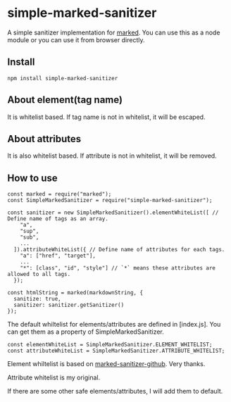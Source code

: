 # simple-marked-sanitizer
A simple sanitizer implementation for [marked](https://github.com/markedjs/marked).
You can use this as a node module or you can use it from browser directly.

## Install
```
npm install simple-marked-sanitizer
```

## About element(tag name)
It is whitelist based.
If tag name is not in whitelist, it will be escaped.

## About attributes
It is also whitelist based.
If attribute is not in whitelist, it will be removed.

## How to use

```
const marked = require("marked");
const SimpleMarkedSanitizer = require("simple-marked-sanitizer");

const sanitizer = new SimpleMarkedSanitizer().elementWhiteList([ // Define name of tags as an array.
    "a", 
    "sup",
    "sub",
    ...
  ]).attributeWhiteList({ // Define name of attributes for each tags.
    "a": ["href", "target"],
    ...
    "*": [class", "id", "style"] // `*` means these attributes are allowed to all tags.
  });

const htmlString = marked(markdownString, {
  sanitize: true,
  sanitizer: sanitizer.getSanitizer()
});
```

The default whiltelist for elements/attributes are defined in [index.js].
You can get them as a property of SimpleMarkedSanitizer.

```
const elementWhiteList = SimpleMarkedSanitizer.ELEMENT_WHITELIST;
const attributeWhiteList = SimpleMarkedSanitizer.ATTRIBUTE_WHITELIST;
```

Element whiltelist is based on [marked-sanitizer-github](https://github.com/rhysd/marked-sanitizer-github).
Very thanks.

Attribute whitelist is my original.

If there are some other safe elements/attributes, I will add them to default.
